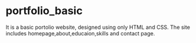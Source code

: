 # portfolio_basic
It is a basic portolio website, designed using only HTML and CSS.
The site includes homepage,about,educaion,skills and contact page.
